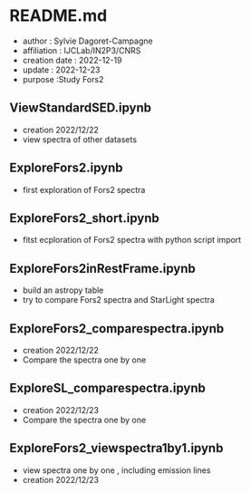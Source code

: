 # README.md

- author : Sylvie Dagoret-Campagne
- affiliation : IJCLab/IN2P3/CNRS
- creation date : 2022-12-19
- update : 2022-12-23
- purpose :Study Fors2


## ViewStandardSED.ipynb
- creation 2022/12/22
- view spectra of other datasets

## ExploreFors2.ipynb 
- first exploration of Fors2 spectra

## ExploreFors2_short.ipynb
- fitst ecploration of Fors2 spectra with python script import

## ExploreFors2inRestFrame.ipynb 
- build an astropy table
- try to compare Fors2 spectra and StarLight spectra


## ExploreFors2_comparespectra.ipynb
- creation 2022/12/22
- Compare the spectra one by one

## ExploreSL_comparespectra.ipynb
- creation 2022/12/23
- Compare the spectra one by one

##  ExploreFors2_viewspectra1by1.ipynb
- view spectra one by one , including emission lines
- creation 2022/12/23


